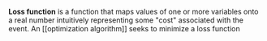 **Loss function** is a function that maps values of one or more variables onto a real number intuitively representing some "cost" associated with the event. An [[optimization algorithm]] seeks to minimize a loss function